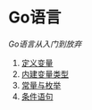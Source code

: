 # Go语言     
*Go语言从入门到放弃*    

1. [定义变量](./src/1.md)    
2. [内建变量类型](./src/2.md)   
3. [常量与枚举](./src/3.md)   
4. [条件语句](./src/4.md)